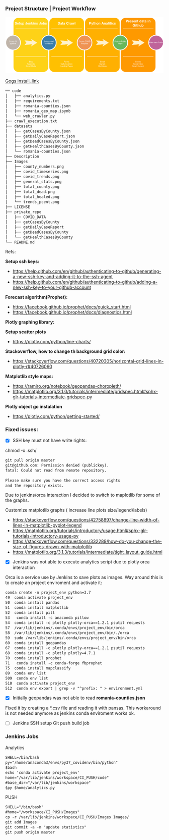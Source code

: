### Project Structure | Project Workflow


![Image](../Images/worflow.png)


[Gogs install_link](Goge_Setup.md)

```
── code
│   ├── analytics.py
│   ├── requirements.txt
│   ├── romania-counties.json
│   ├── romania_geo_map.ipynb
│   └── web_crawler.py
├── crawl_execution.txt
├── datasets
│   ├── getCasesByCounty.json
│   ├── getDailyCaseReport.json
│   ├── getDeadCasesByCounty.json
│   ├── getHealthCasesByCounty.json
│   └── romania-counties.json
├── Description
├── Images
│   ├── county_numbers.png
│   ├── covid_timeseries.png
│   ├── covid_trends.png
│   ├── general_stats.png
│   ├── total_county.png
│   ├── total_dead.png
│   ├── total_healed.png
│   └── trends_pcent.png
├── LICENSE
├── private_repo
│   ├── COVID_DATA
│   ├── getCasesByCounty
│   ├── getDailyCaseReport
│   ├── getDeadCasesByCounty
│   └── getHealthCasesByCounty
└── README.md
```

Refs:

**Setup ssh keys:**
* https://help.github.com/en/github/authenticating-to-github/generating-a-new-ssh-key-and-adding-it-to-the-ssh-agent
* https://help.github.com/en/github/authenticating-to-github/adding-a-new-ssh-key-to-your-github-account

**Forecast algorithm(Prophet):**
* https://facebook.github.io/prophet/docs/quick_start.html
* https://facebook.github.io/prophet/docs/diagnostics.html

**Plotly graphing library:**

**Setup scatter plots**

* https://plotly.com/python/line-charts/

**Stackoverflow, how to change th background grid color:**

* https://stackoverflow.com/questions/40720305/horizontal-grid-lines-in-plotly-r#40726060

**Matplotlib style maps:**

* https://ramiro.org/notebook/geopandas-choropleth/
* https://matplotlib.org/3.1.0/tutorials/intermediate/gridspec.html#sphx-glr-tutorials-intermediate-gridspec-py

**Plotly object go instalation**

* https://plotly.com/python/getting-started/


### Fixed issues:

- [X] SSH key must not have write rights:

chmod -x .ssh/

```
git pull origin master
git@github.com: Permission denied (publickey).
fatal: Could not read from remote repository.

Please make sure you have the correct access rights
and the repository exists.
```

Due to jenkins/orca interaction I decided to switch to maplotlib for some of the graphs.

Customize matplotlib graphs ( increase line plots size/legend/labels)

* https://stackoverflow.com/questions/42758897/change-line-width-of-lines-in-matplotlib-pyplot-legend
* https://matplotlib.org/tutorials/introductory/usage.html#sphx-glr-tutorials-introductory-usage-py
* https://stackoverflow.com/questions/332289/how-do-you-change-the-size-of-figures-drawn-with-matplotlib
* https://matplotlib.org/3.1.3/tutorials/intermediate/tight_layout_guide.html
 
 - [X] Jenkins was not able to execute analytics script due to plotly orca interaction
 
 Orca is a service use by Jenkins to save plots as images.
 Way around this is to create an project enviroment and activate it:
 
 ```
 conda create -n project_env python=3.7
 49  conda activate project_env
 50  conda install pandas
 51  conda install matplotlib
 52  conda install pill
 53   conda install -c anaconda pillow 
 54  conda install -c plotly plotly-orca==1.2.1 psutil requests
 57  /var/lib/jenkins/.conda/envs/project_env/bin/orca
 58  /var/lib/jenkins/.conda/envs/project_env/bin/./orca
 59  sudo /var/lib/jenkins/.conda/envs/project_env/bin/orca
 60  conda install geopandas
 67  conda install -c plotly plotly-orca==1.2.1 psutil requests
 68  conda install -c plotly plotly=4.7.1
 70  conda install prophet
 71   conda install -c conda-forge fbprophet 
 75  conda install mapclassify
 89  conda env list
 509  conda env list
 510  conda activate project_env
 512  conda env export | grep -v "^prefix: " > environment.yml
```

- [x] Initially geopandas was not able to read **romania-counties.json**

Fixed it by creating a *.csv file and reading it with pansas. This workaround is not needed anymore as jenkins conda enviroment works ok.

- [ ] Jenkins SSH setup Git push build job
 
 ### Jenkins Jobs
 
 Analytics
 
 ```
 SHELL=/bin/bash
py="/home/anaconda3/envs/py37_covidenv/bin/python"
$bash
echo 'conda activate project_env'
home="/var/lib/jenkins/workspace/CI_PUSH/code"
#base_dir="/var/lib/jenkins/workspace"
$py $home/analytics.py
```
 
 PUSH
 ```
 SHELL="/bin/bash"
#home="/workspace/CI_PUSH/Images"
cp -r /var/lib/jenkins/workspace/CI_PUSH/Images Images/
git add Images
git commit -a -m "update statistics"
git push origin master
```
